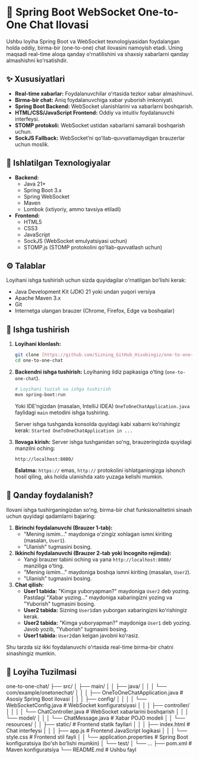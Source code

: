 # 💬 Spring Boot WebSocket One-to-One Chat Ilovasi

Ushbu loyiha Spring Boot va WebSocket texnologiyasidan foydalangan holda oddiy, birma-bir (one-to-one) chat ilovasini namoyish etadi. Uning maqsadi real-time aloqa qanday oʻrnatilishini va shaxsiy xabarlarni qanday almashishni koʻrsatishdir.

## ✨ Xususiyatlari

* **Real-time xabarlar:** Foydalanuvchilar oʻrtasida tezkor xabar almashinuvi.
* **Birma-bir chat:** Aniq foydalanuvchiga xabar yuborish imkoniyati.
* **Spring Boot Backend:** WebSocket ulanishlarini va xabarlarni boshqarish.
* **HTML/CSS/JavaScript Frontend:** Oddiy va intuitiv foydalanuvchi interfeysi.
* **STOMP protokoli:** WebSocket ustidan xabarlarni samarali boshqarish uchun.
* **SockJS Fallback:** WebSocketʼni qoʻllab-quvvatlamaydigan brauzerlar uchun moslik.

## 🚀 Ishlatilgan Texnologiyalar

* **Backend:**
    * Java 21+
    * Spring Boot 3.x
    * Spring WebSocket
    * Maven
    * Lombok (ixtiyoriy, ammo tavsiya etiladi)
* **Frontend:**
    * HTML5
    * CSS3
    * JavaScript
    * SockJS (WebSocket emulyatsiyasi uchun)
    * STOMP.js (STOMP protokolini qoʻllab-quvvatlash uchun)

## ⚙️ Talablar

Loyihani ishga tushirish uchun sizda quyidagilar oʻrnatilgan boʻlishi kerak:

* Java Development Kit (JDK) 21 yoki undan yuqori versiya
* Apache Maven 3.x
* Git
* Internetga ulangan brauzer (Chrome, Firefox, Edge va boshqalar)

## 🏁 Ishga tushirish

1.  **Loyihani klonlash:**
    ```bash
    git clone [https://github.com/Sizning_GitHub_Hisobingiz/one-to-one-chat.git](https://github.com/Sizning_GitHub_Hisobingiz/one-to-one-chat.git)
    cd one-to-one-chat
    ```

2.  **Backendni ishga tushirish:**
    Loyihaning ildiz papkasiga oʻting (`one-to-one-chat`).
    ```bash
    # Loyihani tuzish va ishga tushirish
    mvn spring-boot:run
    ```
    Yoki IDEʼngizdan (masalan, IntelliJ IDEA) `OneToOneChatApplication.java` faylidagi `main` metodini ishga tushiring.

    Server ishga tushganda konsolda quyidagi kabi xabarni koʻrishingiz kerak:
    `Started OneToOneChatApplication in ...`

3.  **Ilovaga kirish:**
    Server ishga tushganidan soʻng, brauzeringizda quyidagi manzilni oching:
    ```
    http://localhost:8080/
    ```
    **Eslatma:** `https://` emas, `http://` protokolini ishlatganingizga ishonch hosil qiling, aks holda ulanishda xato yuzaga kelishi mumkin.

## 🚀 Qanday foydalanish?

Ilovani ishga tushirganingizdan soʻng, birma-bir chat funksionalitetini sinash uchun quyidagi qadamlarni bajaring:

1.  **Birinchi foydalanuvchi (Brauzer 1-tab):**
    * "Mening ismim..." maydoniga oʻzingiz xohlagan ismni kiriting (masalan, `User1`).
    * "Ulanish" tugmasini bosing.
2.  **Ikkinchi foydalanuvchi (Brauzer 2-tab yoki Incognito rejimda):**
    * Yangi brauzer tabini oching va yana `http://localhost:8080/` manziliga oʻting.
    * "Mening ismim..." maydoniga boshqa ismni kiriting (masalan, `User2`).
    * "Ulanish" tugmasini bosing.
3.  **Chat qilish:**
    * **User1 tabida:** "Kimga yuboryapman?" maydoniga `User2` deb yozing. Pastdagi "Xabar yozing..." maydoniga xabaringizni yozing va "Yuborish" tugmasini bosing.
    * **User2 tabida:** Sizning `User1`dan yuborgan xabaringizni koʻrishingiz kerak.
    * **User2 tabida:** "Kimga yuboryapman?" maydoniga `User1` deb yozing. Javob yozib, "Yuborish" tugmasini bosing.
    * **User1 tabida:** `User2`dan kelgan javobni koʻrasiz.

Shu tarzda siz ikki foydalanuvchi oʻrtasida real-time birma-bir chatni sinashingiz mumkin.

## 📂 Loyiha Tuzilmasi

one-to-one-chat/
├── src/
│   ├── main/
│   │   ├── java/
│   │   │   └── com/example/onetonechat/
│   │   │       ├── OneToOneChatApplication.java     # Asosiy Spring Boot ilovasi
│   │   │       ├── config/
│   │   │       │   └── WebSocketConfig.java         # WebSocket konfiguratsiyasi
│   │   │       ├── controller/
│   │   │       │   └── ChatController.java          # WebSocket xabarlarini boshqarish
│   │   │       └── model/
│   │   │           └── ChatMessage.java             # Xabar POJO modeli
│   │   └── resources/
│   │       ├── static/                            # Frontend statik fayllari
│   │       │   ├── index.html                     # Chat interfeysi
│   │       │   ├── app.js                         # Frontend JavaScript logikasi
│   │       │   └── style.css                      # Frontend stil fayli
│   │       └── application.properties             # Spring Boot konfiguratsiya (boʻsh boʻlishi mumkin)
│   └── test/
│       └── ...
├── pom.xml                                  # Maven konfiguratsiya
└── README.md                                # Ushbu fayl


